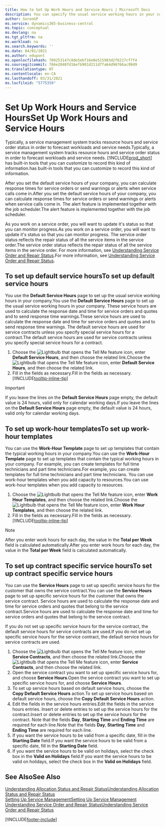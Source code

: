 ```yaml
---
title: How to Set Up Work Hours and Service Hours | Microsoft Docs
description: You can specify the usual service working hours in your company. These service hours are used to calculate the response date and time for service orders and quotes, and to send response time warnings.
author: SorenGP
ms.service: dynamics365-business-central
ms.topic: conceptual
ms.devlang: na
ms.tgt_pltfrm: na
ms.workload: na
ms.search.keywords: ''
ms.date: 04/01/2021
ms.author: edupont
ms.openlocfilehash: 709253147c8de5ebf16e0e515983d2f6217cf7f4
ms.sourcegitcommit: 766e2840fd16efb901d211d7fa64d96766ac99d9
ms.translationtype: HT
ms.contentlocale: en-CA
ms.lasthandoff: 03/31/2021
ms.locfileid: "5775359"
---
```

# <a name="set-up-work-hours-and-service-hours"></a><span data-ttu-id="ba2c4-104">Set Up Work Hours and Service Hours</span><span class="sxs-lookup"><span data-stu-id="ba2c4-104">Set Up Work Hours and Service Hours</span></span>
<span data-ttu-id="ba2c4-105">Typically, a service management system tracks resource hours and service order status in order to forecast workloads and service needs.</span><span class="sxs-lookup"><span data-stu-id="ba2c4-105">Typically, a service management system tracks resource hours and service order status in order to forecast workloads and service needs.</span></span> [!INCLUDE[prod_short](includes/prod_short.md)] <span data-ttu-id="ba2c4-106">has built-in tools that you can customize to record this kind of information.</span><span class="sxs-lookup"><span data-stu-id="ba2c4-106">has built-in tools that you can customize to record this kind of information.</span></span>  
  
<span data-ttu-id="ba2c4-107">After you set the default service hours of your company, you can calculate response times for service orders or send warnings or alerts when service calls come in.</span><span class="sxs-lookup"><span data-stu-id="ba2c4-107">After you set the default service hours of your company, you can calculate response times for service orders or send warnings or alerts when service calls come in.</span></span> <span data-ttu-id="ba2c4-108">The alert feature is implemented together with the job scheduler.</span><span class="sxs-lookup"><span data-stu-id="ba2c4-108">The alert feature is implemented together with the job scheduler.</span></span>   
  
<span data-ttu-id="ba2c4-109">As you work on a service order, you will want to update it's status so that you can monitor progress.</span><span class="sxs-lookup"><span data-stu-id="ba2c4-109">As you work on a service order, you will want to update it's status so that you can monitor progress.</span></span> <span data-ttu-id="ba2c4-110">The service order status reflects the repair status of all the service items in the service order.</span><span class="sxs-lookup"><span data-stu-id="ba2c4-110">The service order status reflects the repair status of all the service items in the service order.</span></span> <span data-ttu-id="ba2c4-111">For more information, see [Understanding Service Order and Repair Status](service-order-repair-status.md).</span><span class="sxs-lookup"><span data-stu-id="ba2c4-111">For more information, see [Understanding Service Order and Repair Status](service-order-repair-status.md).</span></span> 

## <a name="to-set-up-default-service-hours"></a><span data-ttu-id="ba2c4-112">To set up default service hours</span><span class="sxs-lookup"><span data-stu-id="ba2c4-112">To set up default service hours</span></span>  
<span data-ttu-id="ba2c4-113">You use the **Default Service Hours** page to set up the usual service working hours in your company.</span><span class="sxs-lookup"><span data-stu-id="ba2c4-113">You use the **Default Service Hours** page to set up the usual service working hours in your company.</span></span> <span data-ttu-id="ba2c4-114">These service hours are used to calculate the response date and time for service orders and quotes and to send response time warnings.</span><span class="sxs-lookup"><span data-stu-id="ba2c4-114">These service hours are used to calculate the response date and time for service orders and quotes and to send response time warnings.</span></span> <span data-ttu-id="ba2c4-115">The default service hours are used for service contracts unless you specify special service hours for a contract.</span><span class="sxs-lookup"><span data-stu-id="ba2c4-115">The default service hours are used for service contracts unless you specify special service hours for a contract.</span></span>  
  
1. <span data-ttu-id="ba2c4-116">Choose the ![Lightbulb that opens the Tell Me feature](media/ui-search/search_small.png "Tell me what you want to do") icon, enter **Default Service Hours**, and then choose the related link.</span><span class="sxs-lookup"><span data-stu-id="ba2c4-116">Choose the ![Lightbulb that opens the Tell Me feature](media/ui-search/search_small.png "Tell me what you want to do") icon, enter **Default Service Hours**, and then choose the related link.</span></span>  
2. <span data-ttu-id="ba2c4-117">Fill in the fields as necessary.</span><span class="sxs-lookup"><span data-stu-id="ba2c4-117">Fill in the fields as necessary.</span></span> [!INCLUDE[tooltip-inline-tip](includes/tooltip-inline-tip_md.md)]  
  
> [!IMPORTANT]  
>  <span data-ttu-id="ba2c4-118">If you leave the lines on the **Default Service Hours** page empty, the default value is 24 hours, valid only for calendar working days.</span><span class="sxs-lookup"><span data-stu-id="ba2c4-118">If you leave the lines on the **Default Service Hours** page empty, the default value is 24 hours, valid only for calendar working days.</span></span>  
  
## <a name="to-set-up-work-hour-templates"></a><span data-ttu-id="ba2c4-119">To set up work-hour templates</span><span class="sxs-lookup"><span data-stu-id="ba2c4-119">To set up work-hour templates</span></span>
<span data-ttu-id="ba2c4-120">You can use the **Work-Hour Template** page to set up templates that contain the typical working hours in your company.</span><span class="sxs-lookup"><span data-stu-id="ba2c4-120">You can use the **Work-Hour Template** page to set up templates that contain the typical working hours in your company.</span></span> <span data-ttu-id="ba2c4-121">For example, you can create templates for full time technicians and part time technicians.</span><span class="sxs-lookup"><span data-stu-id="ba2c4-121">For example, you can create templates for full time technicians and part time technicians.</span></span> <span data-ttu-id="ba2c4-122">You can use work-hour templates when you add capacity to resources.</span><span class="sxs-lookup"><span data-stu-id="ba2c4-122">You can use work-hour templates when you add capacity to resources.</span></span>  
  
1. <span data-ttu-id="ba2c4-123">Choose the ![Lightbulb that opens the Tell Me feature](media/ui-search/search_small.png "Tell me what you want to do") icon, enter **Work Hour Templates**, and then choose the related link.</span><span class="sxs-lookup"><span data-stu-id="ba2c4-123">Choose the ![Lightbulb that opens the Tell Me feature](media/ui-search/search_small.png "Tell me what you want to do") icon, enter **Work Hour Templates**, and then choose the related link.</span></span>  
2. <span data-ttu-id="ba2c4-124">Fill in the fields as necessary.</span><span class="sxs-lookup"><span data-stu-id="ba2c4-124">Fill in the fields as necessary.</span></span> [!INCLUDE[tooltip-inline-tip](includes/tooltip-inline-tip_md.md)]  
  
> [!Note]
> <span data-ttu-id="ba2c4-125">After you enter work hours for each day, the value in the **Total per Week** field is calculated automatically.</span><span class="sxs-lookup"><span data-stu-id="ba2c4-125">After you enter work hours for each day, the value in the **Total per Week** field is calculated automatically.</span></span>  

## <a name="to-set-up-contract-specific-service-hours"></a><span data-ttu-id="ba2c4-126">To set up contract specific service hours</span><span class="sxs-lookup"><span data-stu-id="ba2c4-126">To set up contract specific service hours</span></span>  
<span data-ttu-id="ba2c4-127">You can use the **Service Hours** page to set up specific service hours for the customer that owns the service contract.</span><span class="sxs-lookup"><span data-stu-id="ba2c4-127">You can use the **Service Hours** page to set up specific service hours for the customer that owns the service contract.</span></span> <span data-ttu-id="ba2c4-128">Service hours are used to calculate the response date and time for service orders and quotes that belong to the service contract.</span><span class="sxs-lookup"><span data-stu-id="ba2c4-128">Service hours are used to calculate the response date and time for service orders and quotes that belong to the service contract.</span></span>  
  
<span data-ttu-id="ba2c4-129">If you do not set up specific service hours for the service contract, the default service hours for service contracts are used.</span><span class="sxs-lookup"><span data-stu-id="ba2c4-129">If you do not set up specific service hours for the service contract, the default service hours for service contracts are used.</span></span>  
  
1. <span data-ttu-id="ba2c4-130">Choose the ![Lightbulb that opens the Tell Me feature](media/ui-search/search_small.png "Tell me what you want to do") icon, enter **Service Contracts**, and then choose the related link.</span><span class="sxs-lookup"><span data-stu-id="ba2c4-130">Choose the ![Lightbulb that opens the Tell Me feature](media/ui-search/search_small.png "Tell me what you want to do") icon, enter **Service Contracts**, and then choose the related link.</span></span>  
2. <span data-ttu-id="ba2c4-131">Open the service contract you want to set up specific service hours for, and choose **Service Hours**.</span><span class="sxs-lookup"><span data-stu-id="ba2c4-131">Open the service contract you want to set up specific service hours for, and choose **Service Hours**.</span></span>  
4. <span data-ttu-id="ba2c4-132">To set up service hours based on default service hours, choose the **Copy Default Service Hours** action.</span><span class="sxs-lookup"><span data-stu-id="ba2c4-132">To set up service hours based on default service hours, choose the **Copy Default Service Hours** action.</span></span>  
5. <span data-ttu-id="ba2c4-133">Edit the fields in the service hours entries.</span><span class="sxs-lookup"><span data-stu-id="ba2c4-133">Edit the fields in the service hours entries.</span></span> <span data-ttu-id="ba2c4-134">Insert or delete entries to set up the service hours for the contract.</span><span class="sxs-lookup"><span data-stu-id="ba2c4-134">Insert or delete entries to set up the service hours for the contract.</span></span> <span data-ttu-id="ba2c4-135">Note that the fields **Day**, **Starting Time** and **Ending Time** are required for each line.</span><span class="sxs-lookup"><span data-stu-id="ba2c4-135">Note that the fields **Day**, **Starting Time** and **Ending Time** are required for each line.</span></span>  
6. <span data-ttu-id="ba2c4-136">If you want the service hours to be valid from a specific date, fill in the **Starting Date** field.</span><span class="sxs-lookup"><span data-stu-id="ba2c4-136">If you want the service hours to be valid from a specific date, fill in the **Starting Date** field.</span></span>  
7. <span data-ttu-id="ba2c4-137">If you want the service hours to be valid on holidays, select the check box in the **Valid on Holidays** field.</span><span class="sxs-lookup"><span data-stu-id="ba2c4-137">If you want the service hours to be valid on holidays, select the check box in the **Valid on Holidays** field.</span></span>  

## <a name="see-also"></a><span data-ttu-id="ba2c4-138">See Also</span><span class="sxs-lookup"><span data-stu-id="ba2c4-138">See Also</span></span>  
[<span data-ttu-id="ba2c4-139">Understanding Allocation Status and Repair Status</span><span class="sxs-lookup"><span data-stu-id="ba2c4-139">Understanding Allocation Status and Repair Status</span></span>](service-allocation-status-and-repair-status.md)  
[<span data-ttu-id="ba2c4-140">Setting Up Service Management</span><span class="sxs-lookup"><span data-stu-id="ba2c4-140">Setting Up Service Management</span></span>](service-setup-service.md)  
[<span data-ttu-id="ba2c4-141">Understanding Service Order and Repair Status</span><span class="sxs-lookup"><span data-stu-id="ba2c4-141">Understanding Service Order and Repair Status</span></span>](service-order-repair-status.md)  


[!INCLUDE[footer-include](includes/footer-banner.md)]